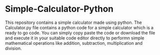 # Simple-Calculator-Python
This repository contains a simple calculator made using python.
The Calculator.py file contains a python code for a simple calculator which is a ready to go code. You can simply copy paste the code or download the file and execute it in your suitable code editor directly to performn simple mathematical operations like addition, subtraction, multiplication and division.
